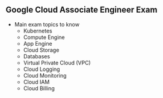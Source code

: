 ## Google Cloud Associate Engineer Exam  
* Main exam topics to know 
  * Kubernetes
  * Compute Engine
  * App Engine
  * Cloud Storage
  * Databases
  * Virtual Private Cloud (VPC)
  * Cloud Logging
  * Cloud Monitoring
  * Cloud IAM
  * Cloud Billing
